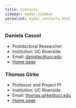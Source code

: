 ```yaml
---
title: Contacts
sidebar: mydoc_sidebar
permalink: mydoc_contacts.html
---
```



### Daniela Cassol

+ Postdoctoral Researcher
+ Institution: UC Riverside
+ Email: danielac@ucr.edu
+ [Home page](https://www.researchgate.net/profile/Daniela_Cassol)

### Thomas Girke

+ Professor and Project PI
+ Institution: UC Riverside
+ Email: thomas.girke@ucr.edu
+ [Home page](http://girke.bioinformatics.ucr.edu)



